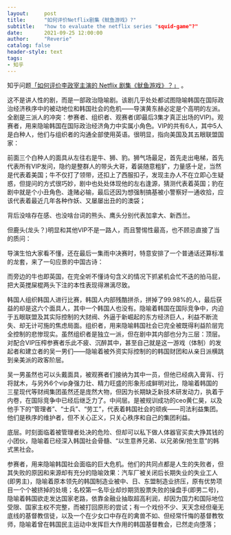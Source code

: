 ```yaml
---
layout:     post
title:      "如何评价Netflix剧集《鱿鱼游戏》?"
subtitle:   "how to evaluate the netflix series "squid-game"?"
date:       2021-09-25 12:00:00
author:     "Reverie"
catalog: false
header-style: text
tags:
- 知乎
---
```


知乎问题[「如何评价李政宰主演的 Netflix 剧集《鱿鱼游戏》？」](https://www.zhihu.com/question/487370418/answer/2129792488?utm_source=wechat_session&utm_medium=social&utm_oi=856071927192776704&utm_content=group3_Answer&utm_campaign=shareopn) 。

这不是讲人性的剧，而是一部政治隐喻剧。该剧几乎处处都试图隐喻韩国在国际政治经济秩序中的被动地位和韩国社会的危机——导演黄东赫必定是个高明的左派。全剧是三派人的冲突：参赛者、组织者、观赛者(即最后3集才真正出场的VIP)。观赛者，用来隐喻韩国在国际政治经济角力中实属小角色。VIP的共有6人，其中5人是白种人，他们与组织者的沟通全部使用英语。很明显，指向美国及其五眼联盟国家：

前面三个白种人的面具从左往右是牛、狮、豹。狮气场最足，首先走出电梯，首先代表所有VIP发问，隐约是整群人的带头大哥，着装随意粗犷，力量感十足，当然是代表着美国；牛不仅打了领带，还扣上了西服扣子，发现主办人不在立即心生疑惑，但提问的方式很巧妙，剧中也处处体现他的左右逢源，猜测代表着英国；豹在剧中就是个小丑角色、逢赌必输，最后还因为想强制搞基被小警察好一通收拾，应该代表着最近几年各种作妖、又屡屡出丑的的澳袋；

背后没啥存在感、也没啥台词的熊头、鹰头分别代表加拿大、新西兰。

但鹿头(龙头？)明显和其他VIP不是一路人，而且警惕性最高，也不顾忌直接了当的质问：

导演生怕大家看不懂，还在最后一集雨中决赛时，特意安排了一个普通话还算标准的龙套，来了一句应景的中国古诗：

而旁边的牛也即英国，在完全听不懂诗句含义的情况下抓紧机会忙不迭的拍马屁，把大英搅屎棍两头下注的本性表现得淋漓尽致。

韩国人组织韩国人进行比赛，韩国人内部残酷拼杀，拼掉了99.98%的人，最后获益的却是这六个面具人，其中一个韩国人也没有。隐喻着韩国在国际竞争中，内迫于五眼联盟及其实际控制的大财阀、外逼于新崛起的东方经济巨人，利益不断流失、却无计可施的焦虑局面。组织者，用来隐喻韩国社会已完全被既得利益阶层完全控制的悲惨现实。虽然组织者是独立一派，但在剧中其内部也分为三层：顶层。对配合VIP压榨参赛者乐此不疲、沉醉其中，甚至自己就是这一游戏（体制）的发起者和建立者的吴一男们——隐喻着被外资实际控制的的韩国财团和从亲日派横跳到亲美派的政客阶层。

吴一男虽然也可以头戴面具，被观赛者们接纳为其中一员，但他已经病入膏肓、行将就木，与另外6个vip身强力壮、精力旺盛的形象形成鲜明对比，隐喻着韩国的三星现代等财阀集团虽然还是庞然大物，但因为长期缺乏新技术研发动力，执着于内卷，在国际竞争中已经后继乏力了。中间层。是被规训成功的ceo黄仁昊，以及他手下的“管理者”、“士兵”、“劳工”，代表着韩国社会的顽疾——司法利益集团。他们是秩序的维护者，但不关心正义，只关心秩序和自己的集团利益。

底层。时刻面临着被管理者处决的危险、但却可以私下做人体器官买卖大挣其钱的小团伙，隐喻着已经深入韩国社会骨髓、“以生意养兄弟、以兄弟保/抢生意”的韩式黑社会。

参赛者，用来隐喻韩国社会面临的巨大危机。他们的共同点都是人生的失败者，但其失败的原因和来源却有充分的隐喻效果：汽车厂被关闭后长期失业的失业工人(即男主)，隐喻着原本领先的韩国制造业被中、日、东盟制造业挤压，原有优势项目一个个被挤掉的处境；名校第一名毕业却炒期货股票失败的操盘手(即男二号)，隐喻着韩国欲走发达国家老路，依靠金融业抽取超高利润，却因为国力和国际地位受限、国家主权不完整，而被打回原形的尝试；有一个戏份不少、天天念经但毫无底线的基督教信徒，以及一个在少女口中存在的禽兽不如、但经常忏悔的基督教牧师，隐喻着曾在韩国民主运动中发挥巨大作用的韩国基督教会，已然走向堕落；

